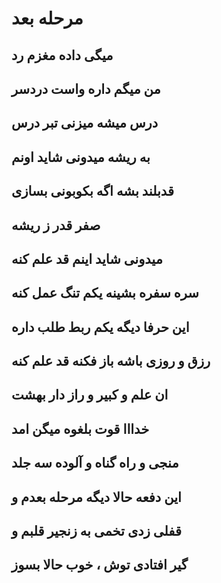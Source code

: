 # مرحله بعد
## میگی داده مغزم رد
## من میگم داره واست دردسر
## درس میشه میزنی تبر درس
## به ریشه میدونی شاید اونم
## قدبلند بشه اگه بکوبونی بسازی
## صفر قدر ز ریشه
## میدونی شاید اینم قد علم کنه
## سره سفره بشینه یکم تنگ عمل کنه
## این حرفا دیگه یکم ربط طلب داره
## رزق و روزی باشه باز فکنه قد علم کنه
## ان علم و کبیر و راز دار بهشت
## خدااا قوت بلغوه میگن امد
## منجی و راه گناه و آلوده سه جلد
## این دفعه حالا دیگه مرحله بعدم و
## قفلی زدی تخمی به زنجیر قلبم و
## گیر افتادی توش ، خوب حالا بسوز